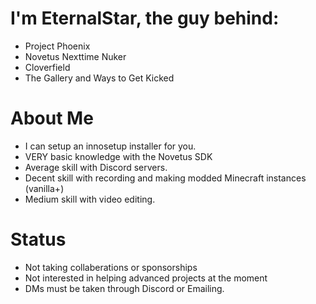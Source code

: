 # I'm EternalStar, the guy behind:
- Project Phoenix
- Novetus Nexttime Nuker
- Cloverfield
- The Gallery and Ways to Get Kicked

# About Me
- I can setup an innosetup installer for you.
- VERY basic knowledge with the Novetus SDK
- Average skill with Discord servers.
- Decent skill with recording and making modded Minecraft instances (vanilla+)
- Medium skill with video editing.

# Status
- Not taking collaberations or sponsorships
- Not interested in helping advanced projects at the moment
- DMs must be taken through Discord or Emailing.
